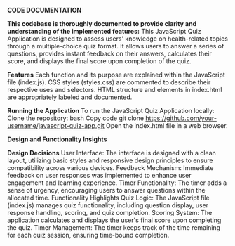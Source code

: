 **CODE DOCUMENTATION**

**This codebase is thoroughly documented to provide clarity and understanding of the implemented features:**
This JavaScript Quiz Application is designed to assess users' knowledge on health-related topics through a multiple-choice quiz format. 
It allows users to answer a series of questions, provides instant feedback on their answers, calculates their score, and displays the final score upon completion of the quiz.

**Features**
Each function and its purpose are explained within the JavaScript file (index.js).
CSS styles (styles.css) are commented to describe their respective uses and selectors.
HTML structure and elements in index.html are appropriately labeled and documented.

**Running the Application**
To run the JavaScript Quiz Application locally:
Clone the repository:
bash
Copy code
git clone https://github.com/your-username/javascript-quiz-app.git
Open the index.html file in a web browser.

**Design and Functionality Insights**

**Design Decisions**
User Interface: The interface is designed with a clean layout, utilizing basic styles and responsive design principles to ensure compatibility across various devices.
Feedback Mechanism: Immediate feedback on user responses was implemented to enhance user engagement and learning experience.
Timer Functionality: The timer adds a sense of urgency, encouraging users to answer questions within the allocated time.
Functionality Highlights
Quiz Logic: The JavaScript file (index.js) manages quiz functionality, including question display, user response handling, scoring, and quiz completion.
Scoring System: The application calculates and displays the user's final score upon completing the quiz.
Timer Management: The timer keeps track of the time remaining for each quiz session, ensuring time-bound completion.
